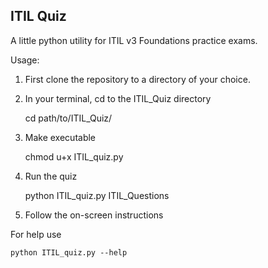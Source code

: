 ITIL Quiz
------------------------------
A little python utility for ITIL v3 Foundations practice exams.

Usage:

1. First clone the repository to a directory of your choice.

2. In your terminal, cd to the ITIL_Quiz directory

    cd path/to/ITIL_Quiz/

3. Make executable

    chmod u+x ITIL_quiz.py

4. Run the quiz

    python ITIL_quiz.py ITIL_Questions

5. Follow the on-screen instructions

For help use

    python ITIL_quiz.py --help


